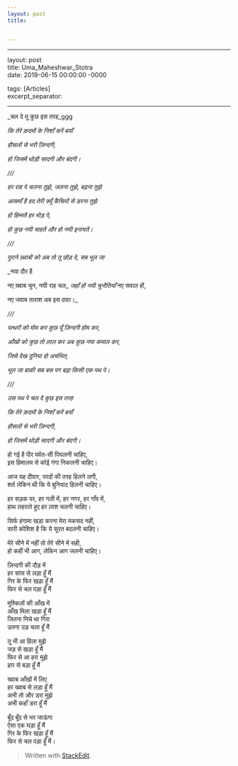 ```yaml
---
layout: post
title: 


---
```


<hr>
<p>layout: post<br>
title: Uma_Maheshwar_Stotra<br>
date: 2019-06-15 00:00:00 -0000</p>
<p>tags: [Articles]<br>
excerpt_separator: <!--more--></p>
<hr>
<p>_चल दे तू कुछ इस तरह_ggg</p>
<p><em>कि तेरे क़दमों के निशाँ करें बयाँ</em></p>
<p><em>हौसलों से भरी ज़िन्दगी,</em></p>
<p><em>हो जिसमें थोड़ी सादगी और बंदगी।</em></p>
<p><em>///</em></p>
<p><em>हर राह पे चलना तुझे, जलना तुझे, बढ़ना तुझे</em></p>
<p><em>आसमाँ है हद तेरी क्यूँ कैंचियों से डरना तुझे</em></p>
<p><em>हो हिम्मतें हर मोड़ पे,</em></p>
<p><em>हो कुछ नयी चाहतें और हो नयी इनायतें।</em></p>
<p><em>///</em></p>
<p><em>पुराने ख़्वाबों को अब तो तू छोड़ दे, सब भूल जा</em></p>
<p>_नया दौर है</p>
<p>नए ख़्वाब चुन, नयी राह चल_ <em>जहाँ हों नयी चुनौतियाँ</em> नए सवाल हों,</p>
<p>नए जवाब तलाश अब इस दफा।_</p>
<p><em>///</em></p>
<p><em>पत्थरों को मोम कर कुछ यूँ ज़िन्दगी होम कर,</em></p>
<p><em>आँखों को कुछ तो लाल कर अब कुछ नया कमाल कर,</em></p>
<p><em>जिसे देख दुनिया हो अचंभित,</em></p>
<p><em>भूल जा बाकी सब बस पग बढ़ा किसी एक पथ पे।</em></p>
<p><em>///</em></p>
<p><em>उस पथ पे चल दे कुछ इस तरह</em></p>
<p><em>कि तेरे क़दमों के निशाँ करें बयाँ</em></p>
<p><em>हौसलों से भरी ज़िन्दगी,</em></p>
<p><em>हो जिसमें थोड़ी सादगी और बंदगी।</em></p>
<p>हो गई है पीर पर्वत-सी पिघलनी चाहिए,<br>
इस हिमालय से कोई गंगा निकलनी चाहिए।</p>
<p>आज यह दीवार, परदों की तरह हिलने लगी,<br>
शर्त लेकिन थी कि ये बुनियाद हिलनी चाहिए।</p>
<p>हर सड़क पर, हर गली में, हर नगर, हर गाँव में,<br>
हाथ लहराते हुए हर लाश चलनी चाहिए।</p>
<p>सिर्फ हंगामा खड़ा करना मेरा मकसद नहीं,<br>
सारी कोशिश है कि ये सूरत बदलनी चाहिए।</p>
<p>मेरे सीने में नहीं तो तेरे सीने में सही,<br>
हो कहीं भी आग, लेकिन आग जलनी चाहिए।</p>
<p>ज़िन्दगी की दौड़ में<br>
हर सांस से लड़ा हूँ मैं<br>
गिर के फिर खड़ा हूँ मैं<br>
फिर से चल पड़ा हूँ मैं</p>
<p>मुश्किलों की आँख में<br>
आँख मिला खड़ा हूँ मैं<br>
जितना निचे था गिरा<br>
उतना उड़ चला हूँ मैं</p>
<p>तू भी आ हिला मुझे<br>
जड़ से खड़ा हूँ मैं<br>
फिर से आ हरा मुझे<br>
हार से बड़ा हूँ मैं</p>
<p>ख्वाब आँखों में लिए<br>
हर ख्वाब से लड़ा हूँ मैं<br>
अभी तो और डरा मुझे<br>
अभी कहाँ डरा हूँ मैं</p>
<p>बूँद बूँद से भर जाऊंगा<br>
ऐसा एक घड़ा हूँ मैं<br>
गिर के फिर खड़ा हूँ मैं<br>
फिर से चल पड़ा हूँ मैं।</p>
<blockquote>
<p>Written with <a href="https://stackedit.io/">StackEdit</a>.</p>
</blockquote>


